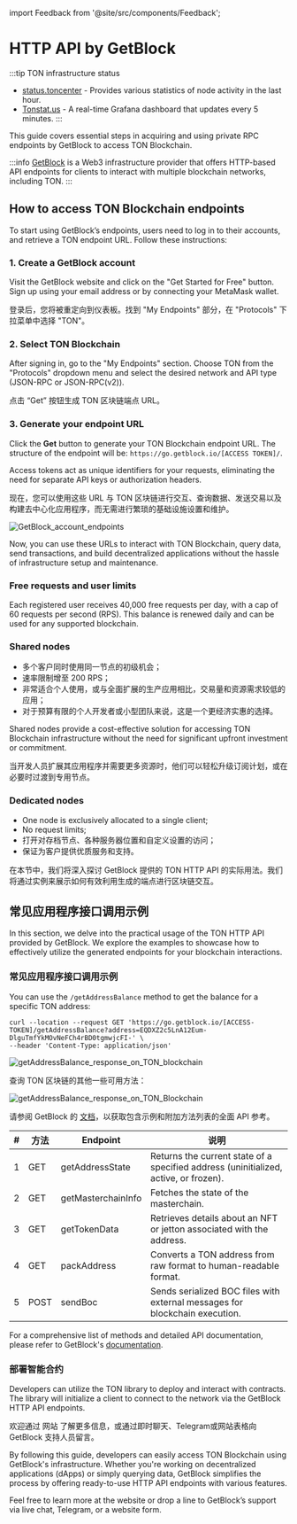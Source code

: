 import Feedback from '@site/src/components/Feedback';

# HTTP API by GetBlock

:::tip TON infrastructure status

- [status.toncenter](https://status.toncenter.com/) - Provides various statistics of node activity in the last hour.
- [Tonstat.us](https://tonstat.us/) - A real-time Grafana dashboard that updates every 5 minutes.
  :::

This guide covers essential steps in acquiring and using private RPC endpoints by GetBlock to access TON Blockchain.

:::info
[GetBlock](https://getblock.io/) is a Web3 infrastructure provider that offers HTTP-based API endpoints for clients to interact with multiple blockchain networks, including TON.
:::

## How to access TON Blockchain endpoints

To start using GetBlock’s endpoints, users need to log in to their accounts, and retrieve a TON endpoint URL. Follow these instructions:

### 1. Create a GetBlock account

Visit the GetBlock website and click on the "Get Started for Free" button. Sign up using your email address or by connecting your MetaMask wallet.

登录后，您将被重定向到仪表板。找到 "My Endpoints" 部分，在 "Protocols" 下拉菜单中选择 "TON"。

### 2. Select TON Blockchain

After signing in, go to the "My Endpoints" section. Choose TON from the "Protocols" dropdown menu and select the desired network and API type (JSON-RPC or JSON-RPC(v2)).

点击 “Get” 按钮生成 TON 区块链端点 URL。

### 3. Generate your endpoint URL

Click the **Get** button to generate your TON Blockchain endpoint URL. The structure of the endpoint will be: `https://go.getblock.io/[ACCESS TOKEN]/`.

Access tokens act as unique identifiers for your requests, eliminating the need for separate API keys or authorization headers.

现在，您可以使用这些 URL 与 TON 区块链进行交互、查询数据、发送交易以及构建去中心化应用程序，而无需进行繁琐的基础设施设置和维护。

![GetBlock_account_endpoints](/img/docs/getblock-img/unnamed-3.png)

Now, you can use these URLs to interact with TON Blockchain, query data, send transactions, and build decentralized applications without the hassle of infrastructure setup and maintenance.

### Free requests and user limits

Each registered user receives 40,000 free requests per day, with a cap of 60 requests per second (RPS). This balance is renewed daily and can be used for any supported blockchain.

### Shared nodes

- 多个客户同时使用同一节点的初级机会；
- 速率限制增至 200 RPS；
- 非常适合个人使用，或与全面扩展的生产应用相比，交易量和资源需求较低的应用；
- 对于预算有限的个人开发者或小型团队来说，这是一个更经济实惠的选择。

Shared nodes provide a cost-effective solution for accessing TON Blockchain infrastructure without the need for significant upfront investment or commitment.

当开发人员扩展其应用程序并需要更多资源时，他们可以轻松升级订阅计划，或在必要时过渡到专用节点。

### Dedicated nodes

- One node is exclusively allocated to a single client;
- No request limits;
- 打开对存档节点、各种服务器位置和自定义设置的访问；
- 保证为客户提供优质服务和支持。

在本节中，我们将深入探讨 GetBlock 提供的 TON HTTP API 的实际用法。我们将通过实例来展示如何有效利用生成的端点进行区块链交互。

## 常见应用程序接口调用示例

In this section, we delve into the practical usage of the TON HTTP API provided by GetBlock. We explore the examples to showcase how to effectively utilize the generated endpoints for your blockchain interactions.

### 常见应用程序接口调用示例

You can use the `/getAddressBalance` method to get the balance for a specific TON address:

```
curl --location --request GET 'https://go.getblock.io/[ACCESS-TOKEN]/getAddressBalance?address=EQDXZ2c5LnA12Eum-DlguTmfYkMOvNeFCh4rBD0tgmwjcFI-' \    
--header 'Content-Type: application/json' 
```

![getAddressBalance\_response\_on\_TON\_blockchain](/img/docs/getblock-img/unnamed-2.png)

查询 TON 区块链的其他一些可用方法：

![getAddressBalance_response_on_TON_Blockchain](/img/docs/getblock-img/unnamed-2.png)

请参阅 GetBlock 的 [文档](https://getblock.io/docs/ton/json-rpc/ton_jsonrpc/)，以获取包含示例和附加方法列表的全面 API 参考。

| # | 方法   | Endpoint           | 说明                                                                                                                      |
| - | ---- | ------------------ | ----------------------------------------------------------------------------------------------------------------------- |
| 1 | GET  | getAddressState    | Returns the current state of a specified address (uninitialized, active, or frozen). |
| 2 | GET  | getMasterchainInfo | Fetches the state of the masterchain.                                                                   |
| 3 | GET  | getTokenData       | Retrieves details about an NFT or jetton associated with the address.                                   |
| 4 | GET  | packAddress        | Converts a TON address from raw format to human-readable format.                                        |
| 5 | POST | sendBoc            | Sends serialized BOC files with external messages for blockchain execution.                             |

For a comprehensive list of methods and detailed API documentation, please refer to GetBlock's [documentation](https://getblock.io/docs/ton/json-rpc/ton_jsonrpc/).

### 部署智能合约

Developers can utilize the TON library to deploy and interact with contracts. The library will initialize a client to connect to the network via the GetBlock HTTP API endpoints.

欢迎通过 网站 了解更多信息，或通过即时聊天、Telegram或网站表格向 GetBlock 支持人员留言。

By following this guide, developers can easily access TON Blockchain using GetBlock's infrastructure. Whether you're working on decentralized applications (dApps) or simply querying data, GetBlock simplifies the process by offering ready-to-use HTTP API endpoints with various features.

Feel free to learn more at the website or drop a line to GetBlock’s support via live chat, Telegram, or a website form.

<Feedback />

